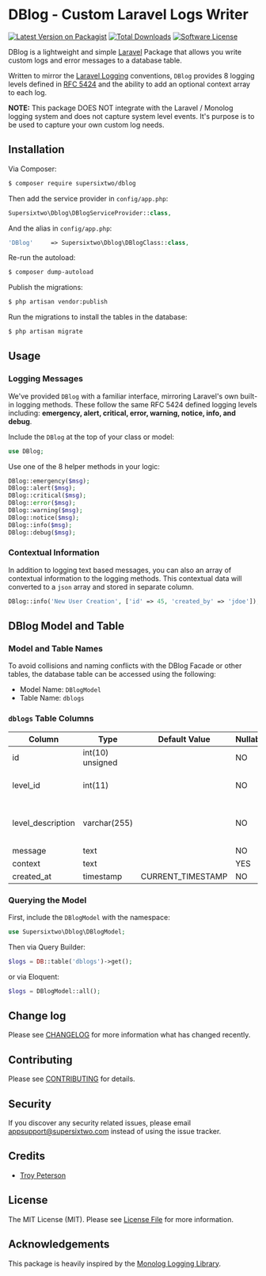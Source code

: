 # DBlog - Custom Laravel Logs Writer 

[![Latest Version on Packagist][ico-version]][link-packagist]
[![Total Downloads][ico-downloads]][link-downloads]
[![Software License][ico-license]](LICENSE.md)

DBlog is a lightweight and simple [Laravel](http://www.laravel.com) Package that allows you write custom logs and error messages to a database table.

Written to mirror the [Laravel Logging](http://laravel.com/docs/master/errors#logging) conventions, `DBlog` provides 8 logging levels defined in [RFC 5424](https://tools.ietf.org/html/rfc5424) and the ability to add an optional context array to each log.   

__NOTE:__  This package DOES NOT integrate with the Laravel / Monolog logging system and does not capture system level events. It's purpose is to be used to capture your own custom log needs.  

## Installation

Via Composer:

``` bash
$ composer require supersixtwo/dblog
```

Then add the service provider in `config/app.php`:

``` php
Supersixtwo\Dblog\DBlogServiceProvider::class,
```

And the alias in `config/app.php`:

``` php
'DBlog'		=> Supersixtwo\Dblog\DBlogClass::class,
```

Re-run the autoload:

``` bash
$ composer dump-autoload
```

Publish the migrations:

``` bash
$ php artisan vendor:publish
```

Run the migrations to install the tables in the database:

``` bash
$ php artisan migrate
```

## Usage

### Logging Messages

We've provided `DBlog` with a familiar interface, mirroring Laravel's own built-in logging methods. These follow the same RFC 5424 defined logging levels including: __emergency, alert, critical, error, warning, notice, info, and debug__. 

Include the `DBlog` at the top of your class or model:

``` php 
use DBlog;
```

Use one of the 8 helper methods in your logic:

``` php
DBlog::emergency($msg);
DBlog::alert($msg);
DBlog::critical($msg);
DBlog::error($msg);
DBlog::warning($msg);
DBlog::notice($msg);
DBlog::info($msg);
DBlog::debug($msg);
```
### Contextual Information

In addition to logging text based messages, you can also an array of contextual information to the logging methods. This contextual data will converted to a `json` array and stored in separate column.

``` php
DBlog::info('New User Creation', ['id' => 45, 'created_by' => 'jdoe']);
``` 

## DBlog Model and Table

### Model and Table Names

To avoid collisions and naming conflicts with the DBlog Facade or other tables, the database table can be accessed using the following:

* Model Name: `DBlogModel`
* Table Name: `dblogs`

### `dblogs` Table Columns

| Column            | Type             | Default Value     | Nullable | Comments                           |
|-------------------|------------------|-------------------|----------|------------------------------------|
| id                | int(10) unsigned |                   | NO       |                                    |
| level_id          | int(11)          |                   | NO       | The RFC 5424 log level id          |
| level_description | varchar(255)     |                   | NO       | The RFC 5424 log level description |
| message           | text             |                   | NO       |                                    |
| context           | text             |                   | YES      |                                    |
| created_at        | timestamp        | CURRENT_TIMESTAMP | NO       |                                    |

### Querying the Model

First, include the `DBlogModel` with the namespace:

``` php
use Supersixtwo\Dblog\DBlogModel;
```

Then via Query Builder:

``` php
$logs = DB::table('dblogs')->get();
```

or via Eloquent:

``` php 
$logs = DBlogModel::all();
```


## Change log

Please see [CHANGELOG](CHANGELOG.md) for more information what has changed recently.


## Contributing

Please see [CONTRIBUTING](CONTRIBUTING.md) for details.

## Security

If you discover any security related issues, please email appsupport@supersixtwo.com instead of using the issue tracker.

## Credits

- [Troy Peterson](http://www.supersixtwo.com)

## License

The MIT License (MIT). Please see [License File](LICENSE.md) for more information.

## Acknowledgements	

This package is heavily inspired by the [Monolog Logging Library](https://github.com/Seldaek/monolog).

[ico-version]: https://img.shields.io/packagist/v/supersixtwo/dblog.svg?style=flat-square
[ico-license]: https://img.shields.io/badge/license-MIT-brightgreen.svg?style=flat-square
[ico-travis]: https://img.shields.io/travis/thephpsupersixtwo/dblog/master.svg?style=flat-square
[ico-scrutinizer]: https://img.shields.io/scrutinizer/coverage/g/thephpsupersixtwo/dblog.svg?style=flat-square
[ico-code-quality]: https://img.shields.io/scrutinizer/g/thephpsupersixtwo/dblog.svg?style=flat-square
[ico-downloads]: https://img.shields.io/packagist/dt/supersixtwo/dblog.svg?style=flat-square

[link-packagist]: https://packagist.org/packages/supersixtwo/dblog
[link-travis]: https://travis-ci.org/thephpsupersixtwo/dblog
[link-scrutinizer]: https://scrutinizer-ci.com/g/thephpsupersixtwo/dblog/code-structure
[link-code-quality]: https://scrutinizer-ci.com/g/thephpsupersixtwo/dblog
[link-downloads]: https://packagist.org/packages/supersixtwo/dblog
[link-author]: https://github.com/supersixtwo
[link-contributors]: ../../contributors
